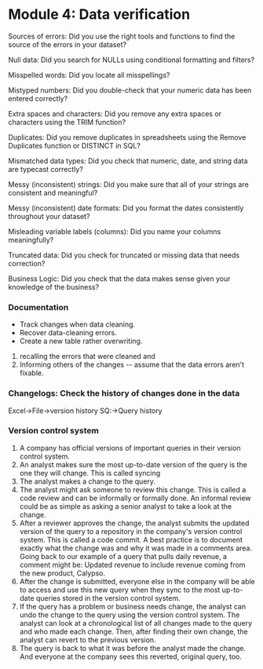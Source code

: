 # Module 4: Data verification

Sources of errors: Did you use the right tools and functions to find the source of the errors in your dataset?

Null data: Did you search for NULLs using conditional formatting and filters?

Misspelled words: Did you locate all misspellings?

Mistyped numbers: Did you double-check that your numeric data has been entered correctly?

Extra spaces and characters: Did you remove any extra spaces or characters using the TRIM function?

Duplicates: Did you remove duplicates in spreadsheets using the Remove Duplicates function or DISTINCT in SQL?

Mismatched data types: Did you check that numeric, date, and string data are typecast correctly?

Messy (inconsistent) strings: Did you make sure that all of your strings are consistent and meaningful?

Messy (inconsistent) date formats: Did you format the dates consistently throughout your dataset?

Misleading variable labels (columns): Did you name your columns meaningfully?

Truncated data: Did you check for truncated or missing data that needs correction?

Business Logic: Did you check that the data makes sense given your knowledge of the business? 

### Documentation
- Track changes when data cleaning.
- Recover data-cleaning errors.
- Create a new table rather overwriting.

1) recalling the errors that were cleaned and
2) Informing others of the changes -- assume that the data errors aren't fixable.

### Changelogs: Check the history of changes done in the data
Excel->File->version history
SQ:->Query history

### Version control system
1. A company has official versions of important queries in their version control system.
2. An analyst makes sure the most up-to-date version of the query is the one they will change. This is called syncing
3. The analyst makes a change to the query.
4. The analyst might ask someone to review this change. This is called a code review and can be informally or formally done. An informal review could be as simple as asking a senior analyst to take a look at the change.
5. After a reviewer approves the change, the analyst submits the updated version of the query to a repository in the company's version control system. This is called a code commit. A best practice is to document exactly what the change was and why it was made in a comments area. Going back to our example of a query that pulls daily revenue, a comment might be: Updated revenue to include revenue coming from the new product, Calypso.
6. After the change is submitted, everyone else in the company will be able to access and use this new query when they sync to the most up-to-date queries stored in the version control system.
7. If the query has a problem or business needs change, the analyst can undo the change to the query using the version control system. The analyst can look at a chronological list of all changes made to the query and who made each change. Then, after finding their own change, the analyst can revert to the previous version.
8. The query is back to what it was before the analyst made the change. And everyone at the company sees this reverted, original query, too.
  
 



